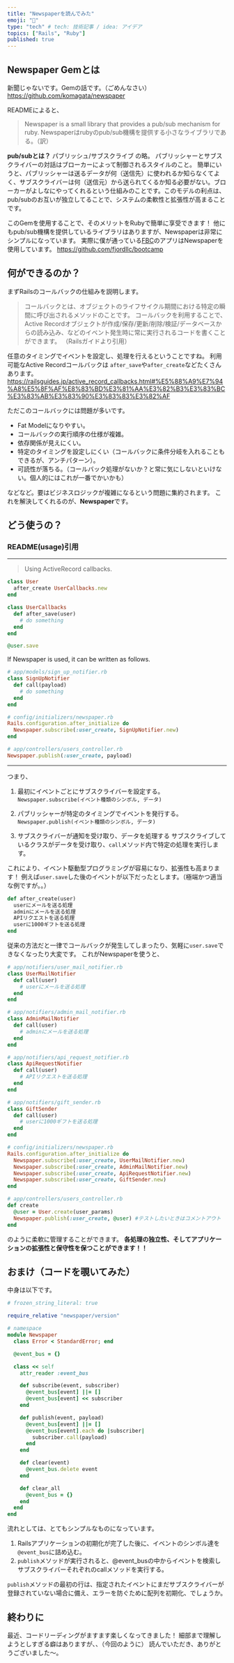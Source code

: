 ```yaml
---
title: "Newspaperを読んでみた"
emoji: "🫡"
type: "tech" # tech: 技術記事 / idea: アイデア
topics: ["Rails", "Ruby"]
published: true
---
```


## Newspaper Gemとは
新聞じゃないです。Gemの話です。（ごめんなさい）
https://github.com/komagata/newspaper

READMEによると、

> Newspaper is a small library that provides a pub/sub mechanism for ruby.
Newspaperはrubyのpub/sub機構を提供する小さなライブラリである。（訳）

**pub/subとは？**
パブリッシュ/サブスクライブ の略。
パブリッシャーとサブスクライバーの対話はブローカーによって制御されるスタイルのこと。
簡単にいうと、パブリッシャーは送るデータが何（送信先）に使われるか知らなくてよく、サブスクライバーは何（送信元）から送られてくるか知る必要がない。ブローカーがよしなにやってくれるという仕組みのことです。このモデルの利点は、pub/subのお互いが独立してることで、システムの柔軟性と拡張性が高まることです。

このGemを使用することで、そのメリットをRubyで簡単に享受できます！
他にもpub/sub機構を提供しているライブラリはありますが、Newspaperは非常にシンプルになっています。
実際に僕が通っている[FBC](https://bootcamp.fjord.jp/)のアプリはNewspaperを使用しています。
https://github.com/fjordllc/bootcamp

## 何ができるのか？
まずRailsのコールバックの仕組みを説明します。

> コールバックとは、オブジェクトのライフサイクル期間における特定の瞬間に呼び出されるメソッドのことです。
コールバックを利用することで、Active Recordオブジェクトが作成/保存/更新/削除/検証/データベースからの読み込み、などのイベント発生時に常に実行されるコードを書くことができます。
（Railsガイドより引用）

任意のタイミングでイベントを設定し、処理を行えるということですね。
利用可能なActive Recordコールバックは `after_save`や`after_create`などたくさんあります。
https://railsguides.jp/active_record_callbacks.html#%E5%88%A9%E7%94%A8%E5%8F%AF%E8%83%BD%E3%81%AA%E3%82%B3%E3%83%BC%E3%83%AB%E3%83%90%E3%83%83%E3%82%AF

ただこのコールバックには問題が多いです。
- Fat Modelになりやすい。
- コールバックの実行順序の仕様が複雑。
- 依存関係が見えにくい。
- 特定のタイミングを設定しにくい（コールバックに条件分岐を入れることもできるが、アンチパターン）。
- 可読性が落ちる。（コールバック処理がないか？と常に気にしないといけない。個人的にはこれが一番でかいかも）

などなど。要はビジネスロジックが複雑になるという問題に集約されます。
これを解決してくれるのが、**Newspaper**です。

## どう使うの？
### README(usage)引用

---
> Using ActiveRecord callbacks.
```ruby
class User
  after_create UserCallbacks.new
end

class UserCallbacks
  def after_save(user)
    # do something
  end
end

@user.save
```
If Newspaper is used, it can be written as follows.
```ruby
# app/models/sign_up_notifier.rb
class SignUpNotifier
  def call(payload)
    # do something
  end
end

# config/initializers/newspaper.rb
Rails.configuration.after_initialize do
  Newspaper.subscribe(:user_create, SignUpNotifier.new)
end

# app/controllers/users_controller.rb
Newspaper.publish(:user_create, payload)
```
---
つまり、

1. 最初にイベントごとにサブスクライバーを設定する。
`Newspaper.subscribe(イベント種類のシンボル, データ)`

2. パブリッシャーが特定のタイミングでイベントを発行する。
`Newspaper.publish(イベント種類のシンボル, データ)`

3. サブスクライバーが通知を受け取り、データを処理する
サブスクライブしているクラスがデータを受け取り、`call`メソッド内で特定の処理を実行します。

これにより、イベント駆動型プログラミングが容易になり、拡張性も高まります！
例えば`user.save`した後のイベントが以下だったとします。（極端かつ適当な例ですが。。）
```ruby
def after_create(user)
  userにメールを送る処理
  adminにメールを送る処理
  APIリクエストを送る処理
  userに1000ギフトを送る処理
end
```
従来の方法だと一律でコールバックが発生してしまったり、気軽に`user.save`できなくなったり大変です。
これがNewspaperを使うと、
```ruby
# app/notifiers/user_mail_notifier.rb
class UserMailNotifier
  def call(user)
    # userにメールを送る処理
  end
end

# app/notifiers/admin_mail_notifier.rb
class AdminMailNotifier
  def call(user)
    # adminにメールを送る処理
  end
end

# app/notifiers/api_request_notifier.rb
class ApiRequestNotifier
  def call(user)
    # APIリクエストを送る処理
  end
end

# app/notifiers/gift_sender.rb
class GiftSender
  def call(user)
    # userに1000ギフトを送る処理
  end
end

# config/initializers/newspaper.rb
Rails.configuration.after_initialize do
  Newspaper.subscribe(:user_create, UserMailNotifier.new)
  Newspaper.subscribe(:user_create, AdminMailNotifier.new)
  Newspaper.subscribe(:user_create, ApiRequestNotifier.new)
  Newspaper.subscribe(:user_create, GiftSender.new)
end

# app/controllers/users_controller.rb
def create
  @user = User.create(user_params)
  Newspaper.publish(:user_create, @user) #テストしたいときはコメントアウト
end
```
のように柔軟に管理することができます。
**各処理の独立性、そしてアプリケーションの拡張性と保守性を保つことができます！！**

## おまけ（コードを覗いてみた）
中身は以下です。
```ruby
# frozen_string_literal: true

require_relative "newspaper/version"

# namespace
module Newspaper
  class Error < StandardError; end

  @event_bus = {}

  class << self
    attr_reader :event_bus

    def subscribe(event, subscriber)
      @event_bus[event] ||= []
      @event_bus[event] << subscriber
    end

    def publish(event, payload)
      @event_bus[event] ||= []
      @event_bus[event].each do |subscriber|
        subscriber.call(payload)
      end
    end

    def clear(event)
      @event_bus.delete event
    end

    def clear_all
      @event_bus = {}
    end
  end
end
```
流れとしては、とてもシンプルなものになっています。
1. Railsアプリケーションの初期化が完了した後に、イベントのシンボル達を`@event_bus`に詰め込む。
2. `publish`メソッドが実行されると、@event_busの中からイベントを検索しサブスクライバーそれぞれのcallメソッドを実行する。

`publish`メソッドの最初の行は、指定されたイベントにまだサブスクライバーが登録されていない場合に備え、エラーを防ぐために配列を初期化、でしょうか。

## 終わりに
最近、コードリーディングがますます楽しくなってきました！
細部まで理解しようとしすぎる癖はありますが、、（今回のように）
読んでいただき、ありがとうございました〜。
